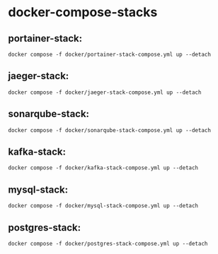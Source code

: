 # docker-compose-stacks


## portainer-stack:
	docker compose -f docker/portainer-stack-compose.yml up --detach

## jaeger-stack:
	docker compose -f docker/jaeger-stack-compose.yml up --detach

## sonarqube-stack:
	docker compose -f docker/sonarqube-stack-compose.yml up --detach

## kafka-stack:
	docker compose -f docker/kafka-stack-compose.yml up --detach

## mysql-stack:
	docker compose -f docker/mysql-stack-compose.yml up --detach

## postgres-stack:
	docker compose -f docker/postgres-stack-compose.yml up --detach
